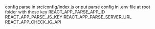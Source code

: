 config parse in src/config/index.js
or put parse config in .env file at root folder with these key
REACT_APP_PARSE_APP_ID
REACT_APP_PARSE_JS_KEY
REACT_APP_PARSE_SERVER_URL
REACT_APP_CHECK_IG_API
